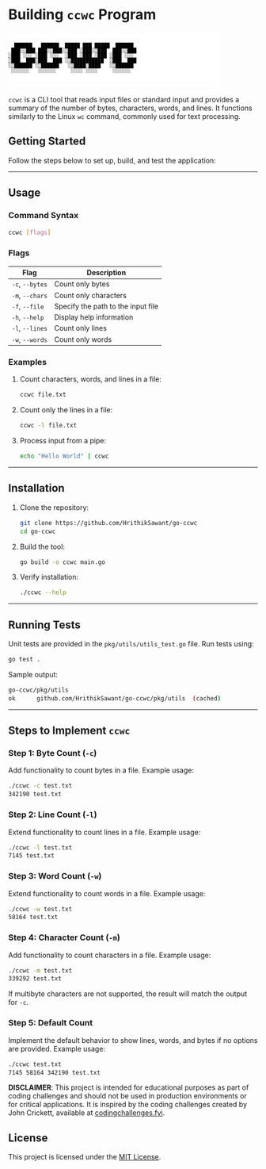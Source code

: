# Building `ccwc` Program

![ccwc Banner](assets/banner.png)

`ccwc` is a CLI tool that reads input files or standard input and provides a summary of the number of bytes, characters, words, and lines. It functions similarly to the Linux `wc` command, commonly used for text processing.


## Getting Started

Follow the steps below to set up, build, and test the application:

---

## Usage

### Command Syntax
```bash
ccwc [flags]
```

### Flags

| Flag                 | Description                           |
|----------------------|---------------------------------------|
| `-c`, `--bytes`      | Count only bytes                      |
| `-m`, `--chars`      | Count only characters                 |
| `-f`, `--file`       | Specify the path to the input file    |
| `-h`, `--help`       | Display help information              |
| `-l`, `--lines`      | Count only lines                      |
| `-w`, `--words`      | Count only words                      |

### Examples

1. Count characters, words, and lines in a file:
   ```bash
   ccwc file.txt
   ```

2. Count only the lines in a file:
   ```bash
   ccwc -l file.txt
   ```

3. Process input from a pipe:
   ```bash
   echo "Hello World" | ccwc
   ```

---

## Installation

1. Clone the repository:
   ```bash
   git clone https://github.com/HrithikSawant/go-ccwc
   cd go-ccwc
   ```

2. Build the tool:
   ```bash
   go build -o ccwc main.go
   ```

3. Verify installation:
   ```bash
   ./ccwc --help
   ```

---

## Running Tests

Unit tests are provided in the `pkg/utils/utils_test.go` file. Run tests using:
```bash
go test .
```

Sample output:
```bash
go-ccwc/pkg/utils
ok  	github.com/HrithikSawant/go-ccwc/pkg/utils	(cached)
```

---


## Steps to Implement `ccwc`

### Step 1: Byte Count (`-c`)
Add functionality to count bytes in a file. Example usage:
```bash
./ccwc -c test.txt
342190 test.txt
```

### Step 2: Line Count (`-l`)
Extend functionality to count lines in a file. Example usage:
```bash
./ccwc -l test.txt
7145 test.txt
```

### Step 3: Word Count (`-w`)
Extend functionality to count words in a file. Example usage:
```bash
./ccwc -w test.txt
58164 test.txt
```

### Step 4: Character Count (`-m`)
Add functionality to count characters in a file. Example usage:
```bash
./ccwc -m test.txt
339292 test.txt
```

If multibyte characters are not supported, the result will match the output for `-c`.

### Step 5: Default Count
Implement the default behavior to show lines, words, and bytes if no options are provided. Example usage:
```bash
./ccwc test.txt
7145 58164 342190 test.txt
```


**DISCLAIMER**: This project is intended for educational purposes as part of coding challenges and should not be used in production environments or for critical applications. It is inspired by the coding challenges created by John Crickett, available at [codingchallenges.fyi](https://codingchallenges.fyi/challenges/challenge-wc).


## License

This project is licensed under the [MIT License](LICENSE).
